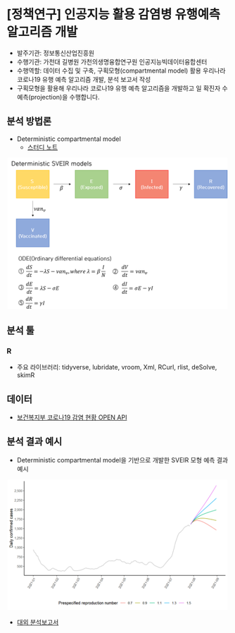 # [정책연구] 인공지능 활용 감염병 유행예측 알고리즘 개발
- 발주기관: 정보통신산업진흥원
- 수행기관: 가천대 길병원 가천의생명융합연구원 인공지능빅데이터융합센터
- 수행역할: 데이터 수집 및 구축, 구획모형(compartmental model) 활용 우리나라 코로나19 유행 예측 알고리즘 개발, 분석 보고서 작성
- 구획모형을 활용해 우리나라 코로나19 유행 예측 알고리즘을 개발하고 일 확진자 수 예측(projection)을 수행합니다.

## 분석 방법론
- Deterministic compartmental model
  - [스터디 노트](https://github.com/be-favorite/Tutorials_SIR-models)
<p align="center">
<img src = "./Figure for portfolio/flowchart_SVEIR.png" width = 500>
</p>

## 분석 툴
### R
- 주요 라이브러리: tidyverse, lubridate, vroom, Xml, RCurl, rlist, deSolve, skimR

## 데이터
- [보건복지부 코로나19 감염 현황 OPEN API](https://www.data.go.kr/tcs/dss/selectApiDataDetailView.do?publicDataPk=15043376)

## 분석 결과 예시
- Deterministic compartmental model을 기반으로 개발한 SVEIR 모형 예측 결과 예시

<p align="center">
<img src = "./Figure for portfolio/Example.png" width = 500>
</p>

- [대외 분석보고서](https://g-abcwork.github.io/COVID_projection/)
